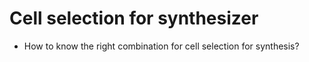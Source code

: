 # Cell selection for synthesizer

* How to know the right combination for cell selection for synthesis?
